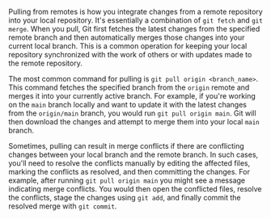 Pulling from remotes is how you integrate changes from a remote repository into your local repository. It's essentially a combination of `git fetch` and `git merge`. When you pull, Git first fetches the latest changes from the specified remote branch and then automatically merges those changes into your current local branch. This is a common operation for keeping your local repository synchronized with the work of others or with updates made to the remote repository.

The most common command for pulling is `git pull origin <branch_name>`. This command fetches the specified branch from the `origin` remote and merges it into your currently active branch. For example, if you're working on the `main` branch locally and want to update it with the latest changes from the `origin/main` branch, you would run `git pull origin main`. Git will then download the changes and attempt to merge them into your local `main` branch.

Sometimes, pulling can result in merge conflicts if there are conflicting changes between your local branch and the remote branch. In such cases, you'll need to resolve the conflicts manually by editing the affected files, marking the conflicts as resolved, and then committing the changes. For example, after running `git pull origin main` you might see a message indicating merge conflicts. You would then open the conflicted files, resolve the conflicts, stage the changes using `git add`, and finally commit the resolved merge with `git commit`.